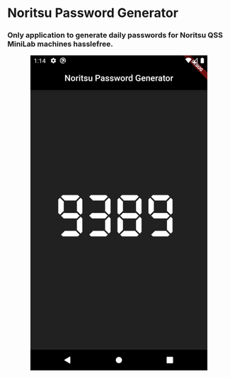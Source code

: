 # Noritsu Password Generator

### Only application to generate daily passwords for Noritsu QSS MiniLab machines hasslefree.

<p align="center">
<img src="images/screenshot_1.png" width="400">
</p>